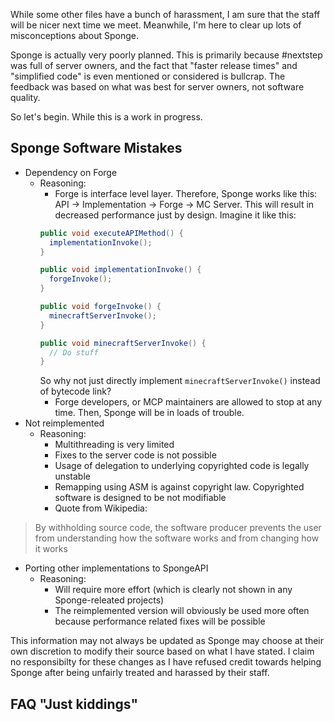 While some other files have a bunch of harassment, I am sure that the staff will be nicer next time we
meet. Meanwhile, I'm here to clear up lots of misconceptions about Sponge. 

Sponge is actually very poorly planned. This is primarily because #nextstep was full of server owners,
and the fact that "faster release times" and "simplified code" is even mentioned or considered
is bullcrap. The feedback was based on what was best for server owners, not software quality.

So let's begin. While this is a work in progress.

Sponge Software Mistakes
----
- Dependency on Forge
  + Reasoning: 
    + Forge is interface level layer. Therefore, Sponge works like this: API -> Implementation -> Forge -> MC Server.
    This will result in decreased performance just by design. Imagine it like this:
    ```java 
    public void executeAPIMethod() {
      implementationInvoke();
    }
    
    public void implementationInvoke() {
      forgeInvoke();
    }
    
    public void forgeInvoke() {
      minecraftServerInvoke();
    }
    
    public void minecraftServerInvoke() {
      // Do stuff
    }
    ```
    So why not just directly implement `minecraftServerInvoke()` instead of bytecode link?
    + Forge developers, or MCP maintainers are allowed to stop at any time. Then, Sponge will be in loads
    of trouble.
- Not reimplemented
  + Reasoning:
    + Multithreading is very limited
    + Fixes to the server code is not possible
    + Usage of delegation to underlying copyrighted code is legally unstable
    + Remapping using ASM is against copyright law. Copyrighted software is designed to be not modifiable
    + Quote from Wikipedia:
> By withholding source code, the software producer prevents the user from understanding how the software works and from changing how it works
- Porting other implementations to SpongeAPI
  + Reasoning:
    + Will require more effort (which is clearly not shown in any Sponge-releated projects)
    + The reimplemented version will obviously be used more often because performance related fixes
    will be possible

This information may not always be updated as Sponge may choose at their own discretion to modify their
source based on what I have stated. I claim no responsibilty for these changes as I have refused credit
towards helping Sponge after being unfairly treated and harassed by their staff.

FAQ "Just kiddings"
----

